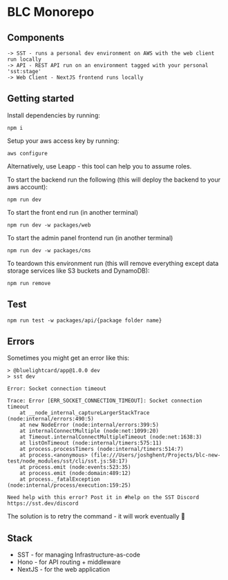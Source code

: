 # BLC Monorepo


## Components
```
-> SST - runs a personal dev environment on AWS with the web client run locally
-> API - REST API run on an environment tagged with your personal 'sst:stage'
-> Web Client - NextJS frontend runs locally
```

## Getting started

Install dependencies by running:
```
npm i
```

Setup your aws access key by running:
```
aws configure
```

Alternatively, use Leapp - this tool can help you to assume roles.

To start the backend run the following (this will deploy the backend to your aws account):
```
npm run dev
```

To start the front end run (in another terminal)
```
npm run dev -w packages/web
```

To start the admin panel frontend run (in another terminal)
```
npm run dev -w packages/cms
```

To teardown this environment run (this will remove everything except data storage services like S3 buckets and DynamoDB):
```
npm run remove
```

## Test

```
npm run test -w packages/api/{package folder name}
```

## Errors
Sometimes you might get an error like this:
```
> @bluelightcard/app@1.0.0 dev
> sst dev

Error: Socket connection timeout

Trace: Error [ERR_SOCKET_CONNECTION_TIMEOUT]: Socket connection timeout
    at __node_internal_captureLargerStackTrace (node:internal/errors:490:5)
    at new NodeError (node:internal/errors:399:5)
    at internalConnectMultiple (node:net:1099:20)
    at Timeout.internalConnectMultipleTimeout (node:net:1638:3)
    at listOnTimeout (node:internal/timers:575:11)
    at process.processTimers (node:internal/timers:514:7)
    at process.<anonymous> (file:///Users/joshghent/Projects/blc-new-test/node_modules/sst/cli/sst.js:58:17)
    at process.emit (node:events:523:35)
    at process.emit (node:domain:489:12)
    at process._fatalException (node:internal/process/execution:159:25)

Need help with this error? Post it in #help on the SST Discord https://sst.dev/discord
```

The solution is to retry the command - it will work eventually 🫣

## Stack
* SST - for managing Infrastructure-as-code
* Hono - for API routing + middleware
* NextJS - for the web application
